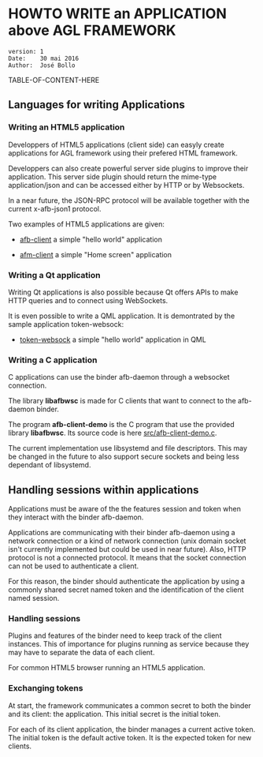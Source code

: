 HOWTO WRITE an APPLICATION above AGL FRAMEWORK
==============================================
    version: 1
    Date:    30 mai 2016
    Author:  José Bollo

TABLE-OF-CONTENT-HERE

Languages for writing Applications
----------------------------------

### Writing an HTML5 application

Developpers of HTML5 applications (client side) can easyly create
applications for AGL framework using their prefered
HTML framework.

Developpers can also create powerful server side plugins to improve
their application. This server side plugin should return the mime-type
application/json and can be accessed either by HTTP or by Websockets.

In a near future, the JSON-RPC protocol will be available together
with the current x-afb-json1 protocol.

Two examples of HTML5 applications are given:

- [afb-client](https://github.com/iotbzh/afb-client) a simple "hello world" application

- [afm-client](https://github.com/iotbzh/afm-client) a simple "Home screen" application

### Writing a Qt application

Writing Qt applications is also possible because Qt offers APIs to
make HTTP queries and to connect using WebSockets.

It is even possible to write a QML application.
It is demontrated by the sample application token-websock:

- [token-websock](https://github.com/iotbzh/afb-daemon/blob/master/test/token-websock.qml) 
a simple "hello world" application in QML

### Writing a C application

C applications can use the binder afb-daemon through a websocket connection.

The library **libafbwsc** is made for C clients that want
to connect to the afb-daemon binder.

The program **afb-client-demo** is the C program that use
the provided library **libafbwsc**.
Its source code is here
[src/afb-client-demo.c](https://github.com/iotbzh/afb-daemon/blob/master/src/afb-client-demo.c).

The current implementation use libsystemd and file descriptors.
This may be changed in the future to also support secure sockets
and being less dependant of libsystemd.

Handling sessions within applications
-------------------------------------

Applications must be aware of the the features session and token
when they interact with the binder afb-daemon.

Applications are communicating with their binder afb-daemon using
a network connection or a kind of network connection (unix domain
socket isn't currently implemented but could be used in near future).
Also, HTTP protocol is not a connected protocol. It means that
the socket connection can not be used to authenticate a client.

For this reason, the binder should authenticate the application
by using a commonly shared secret named token and the identification
of the client named session.

### Handling sessions

Plugins and features of the binder need to keep track of the client
instances. This of importance for plugins running as service
because they may have to separate the data of each client.

For common HTML5 browser running an HTML5 application.

### Exchanging tokens

At start, the framework communicates a common secret to both the binder
and its client: the application. This initial secret is the
initial token.

For each of its client application, the binder manages a current active
token. The initial token is the default active token. It is the expected
token for new clients.



